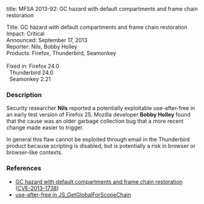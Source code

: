 title: MFSA 2013-92: GC hazard with default compartments and frame chain restoration

<p>
<span class="label">Title:</span>      GC hazard with default compartments and frame chain restoration<br/>
<span class="label">Impact:</span>     Critical<br/>
<span class="label">Announced:</span>  September 17, 2013<br/>
<span class="label">Reporter:</span>   Nils, Bobby Holley<br/>
<span class="label">Products:</span>   Firefox, Thunderbird, Seamonkey<br/>
<br/>
<span class="label">Fixed in:</span>   Firefox 24.0<br/>
<span class="label">&#160;</span>      Thunderbird 24.0<br/>
<span class="label">&#160;</span>      Seamonkey 2.21<br/>
</p>


<h3>Description</h3>

<p>Security researcher <strong>Nils</strong> reported a potentially exploitable
use-after-free in an early test version of Firefox 25. Mozilla developer
<strong>Bobby Holley</strong> found that the cause was an older garbage collection
bug that a more recent change made easier to trigger.
</p>


<p class="note">In general this flaw cannot be exploited through email in the
Thunderbird product because scripting is disabled, but is potentially a risk in
browser or browser-like contexts.</p>

<h3>References</h3>

<ul>
  <li><a href="https://bugzilla.mozilla.org/show_bug.cgi?id=887334">
       GC hazard with default compartments and frame chain restoration</a> (<a href="http://cve.mitre.org/cgi-bin/cvename.cgi?name=CVE-2013-1738" class="ex-ref">CVE-2013-1738</a>)</li>
  <li><a href="https://bugzilla.mozilla.org/show_bug.cgi?id=882897">
       use-after-free in JS_GetGlobalForScopeChain</a>
  </li>
</ul>



